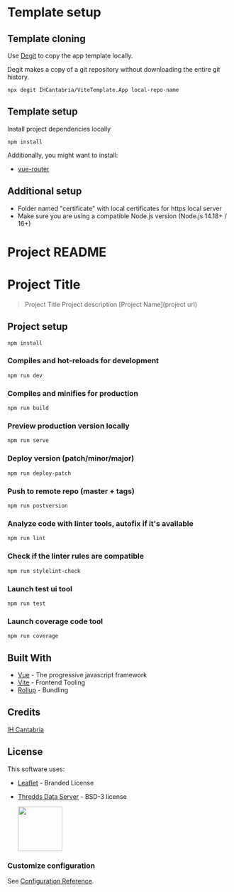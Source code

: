 # Template setup

## Template cloning

Use [Degit](https://github.com/Rich-Harris/degit) to copy the app template locally.

Degit makes a copy of a git repository without downloading the entire git history.

```
npx degit IHCantabria/ViteTemplate.App local-repo-name
```

## Template setup

Install project dependencies locally

```
npm install
```

Additionally, you might want to install:

- [vue-router](https://github.com/vuejs/vue-router-next)

## Additional setup

- Folder named "certificate" with local certificates for https local server
- Make sure you are using a compatible Node.js version (Node.js 14.18+ / 16+)

# Project README

# Project Title

> Project Title
> Project description [Project Name](project url)

## Project setup

```
npm install
```

### Compiles and hot-reloads for development

```
npm run dev
```

### Compiles and minifies for production

```
npm run build
```

### Preview production version locally

```
npm run serve
```

### Deploy version (patch/minor/major)

```
npm run deploy-patch
```

### Push to remote repo (master + tags)

```
npm run postversion
```

### Analyze code with linter tools, autofix if it's available

```
npm run lint
```

### Check if the linter rules are compatible

```
npm run stylelint-check
```

### Launch test ui tool

```
npm run test
```

### Launch coverage code tool

```
npm run coverage
```

## Built With

- [Vue](https://vuejs.org/) - The progressive javascript framework
- [Vite](https://vitejs.dev/) - Frontend Tooling
- [Rollup](https://www.rollupjs.org/guide/en/) - Bundling

## Credits

[IH Cantabria](https://github.com/IHCantabria)

## License

This software uses:

- [Leaflet](https://leafletjs.com/) - Branded License
- [Thredds Data Server](https://www.unidata.ucar.edu/software/tds/current/) - BSD-3 license

  <a href="https://www.unidata.ucar.edu/software/tds/" title="THREDDS Data Server"><img src="https://unidata.ucar.edu/images/logos/badges/badge_tds_100.jpg" width="100px"></a>

### Customize configuration

See [Configuration Reference](https://vitejs.dev/config/).
